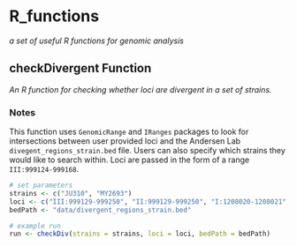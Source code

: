 # R_functions
*a set of useful R functions for genomic analysis*

## checkDivergent Function
*An R function for checking whether loci are divergent in a set of strains.*

### Notes
This function uses `GenomicRange` and `IRanges` packages to look for intersections between user provided loci and the Andersen Lab `divegent_regions_strain.bed` file. Users can also specify which strains they would like to search within. Loci are passed in the form of a range `III:999124-999168`.

```r
# set parameters
strains <- c("JU310", "MY2693")
loci <- c("III:999129-999250", "II:999129-999250", "I:1208020-1208021", "I:1208024-1208025")
bedPath <- "data/divergent_regions_strain.bed"

# example run
run <- checkDiv(strains = strains, loci = loci, bedPath = bedPath)
```

